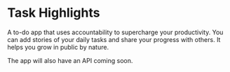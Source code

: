 # Task Highlights
A to-do app that uses accountability to supercharge your productivity.
You can add stories of your daily tasks and share your progress with others.
It helps you grow in public by nature.

The app will also have an API coming soon.
